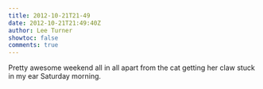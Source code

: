 ```yaml
---
title: 2012-10-21T21-49
date: 2012-10-21T21:49:40Z
author: Lee Turner
showtoc: false
comments: true
---
```


Pretty awesome weekend all in all apart from the cat getting her claw stuck in my ear Saturday morning.

